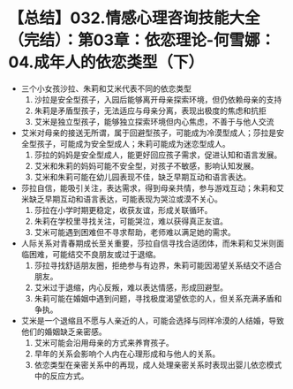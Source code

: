 # 【总结】032.情感心理咨询技能大全（完结）：第03章：依恋理论-何雪娜：04.成年人的依恋类型（下）

-   三个小女孩沙拉、朱莉和艾米代表不同的依恋类型
    1.  沙拉是安全型孩子，入园后能够离开母亲探索环境，但仍依赖母亲的支持
    2.  朱莉是矛盾型孩子，无法适应与母亲分离，表现出极度的焦虑和抗拒
    3.  艾米是独立型孩子，能够独立探索环境但内心焦虑，不善于与他人交流
-   艾米对母亲的接送无所谓，属于回避型孩子，可能成为冷漠型成人；莎拉是安全型孩子，可能成为安全型成人；朱莉可能成为迷恋型成人。
    1.  莎拉的妈妈是安全型成人，能更好回应孩子需求，促进认知和语言发展。
    2.  艾米和朱莉的妈妈可能不安全型，对孩子不敏感，影响认知发展。
    3.  艾米和朱莉可能在幼儿园表现不佳，缺乏早期互动和语言表达。
-   莎拉自信，能吸引关注，表达需求，得到母亲共情，参与游戏互动；朱莉和艾米缺乏早期互动和语言表达，可能表现为哭泣或漠不关心。
    1.  莎拉在小学时期更稳定，收获友谊，形成关联循环。
    2.  朱莉在学校里寻找关注，可能哭泣，难以获得真正友谊。
    3.  艾米可能遇到困难但不寻求帮助，老师难以满足她的需求。
-   人际关系对青春期成长至关重要，莎拉自信寻找合适团体，而朱莉和艾米则面临困难，可能结交不良朋友或过于退缩。
    1.  莎拉寻找舒适朋友圈，拒绝参与有边界，朱莉可能因渴望关系结交不适合朋友。
    2.  艾米过于退缩，内心反叛，难以表达情感，形成回避型。
    3.  朱莉可能在婚姻中遇到问题，寻找极度渴望依恋的人，但关系充满矛盾和争执。
-   艾米是一个退缩且不愿与人亲近的人，可能会选择与同样冷漠的人结婚，导致他们的婚姻缺乏亲密感。
    1.  艾米可能会沿用母亲的方式来养育孩子。
    2.  早年的关系会影响个人内在心理形成和与他人的关系。
    3.  依恋类型在亲密关系中的再现，成人处理亲密关系时表现出婴儿依恋模式中的反应方式。